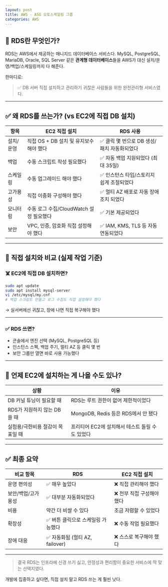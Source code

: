 ```yaml
---
layout: post
title: AWS - ASG 오토스케일링 그룹
categories: AWS
---
```



## 🧩 RDS란 무엇인가?

RDS는 AWS에서 제공하는 매니지드 데이터베이스 서비스다.
MySQL, PostgreSQL, MariaDB, Oracle, SQL Server 같은 **관계형 데이터베이스**들을 AWS가 대신 설치/운영/백업/스케일링까지 다 해준다.

한마디로:

> ✅ DB 서버 직접 설치하고 관리하기 귀찮은 사람들을 위한 완전관리형 서비스였다.

---

## ✅ 왜 RDS를 쓰는가? (vs EC2에 직접 DB 설치)

| 항목    | EC2 직접 설치                   | RDS 사용                     |
| ----- | --------------------------- | -------------------------- |
| 설치/운영 | 직접 OS + DB 설치 및 유지보수 해야 했다  | ✅ 클릭 몇 번으로 DB 생성/패치 자동화되었다 |
| 백업    | 수동 스크립트 작성 필요했다             | ✅ 자동 백업 지원되었다 (최대 35일)     |
| 스케일링  | 수동 업그레이드 해야 했다              | ✅ 인스턴스 타입/스토리지 쉽게 조절되었다    |
| 고가용성  | 직접 이중화 구성해야 했다              | ✅ 멀티 AZ 배포로 자동 장애조치 되었다    |
| 모니터링  | 수동 로그 수집/CloudWatch 설정 필요했다 | ✅ 기본 제공되었다                 |
| 보안    | VPC, 인증, 암호화 직접 설정해야 했다     | ✅ IAM, KMS, TLS 등 자동 연동되었다 |

---

## 📌 직접 설치와 비교 (실제 작업 기준)

### ☠️ EC2에 직접 DB 설치하면?

```bash
sudo apt update
sudo apt install mysql-server
vi /etc/mysql/my.cnf
# 백업 스크립트 만들고 로그 수집도 직접 설정해야 했다
```

→ 실서버에선 귀찮고, 장애 나면 직접 복구해야 했다

---

### ✅ RDS 쓰면?

* 콘솔에서 엔진 선택 (MySQL, PostgreSQL 등)
* 인스턴스 스펙, 백업 주기, 멀티 AZ 등 클릭 몇 번
* 보안 그룹만 열면 바로 사용 가능했다

---

## 🔄 언제 EC2에 설치하는 게 나을 수도 있나?

| 상황                  | 이유                           |
| ------------------- | ---------------------------- |
| DB 커널 튜닝이 필요할 때     | RDS는 루트 권한이 없어 제한적이었다        |
| RDS가 지원하지 않는 DB 쓸 때 | MongoDB, Redis 등은 RDS에서 안 됐다 |
| 실험용/극한비용 절감이 목표일 때  | 프리티어 EC2에 설치해서 테스트 돌릴 수도 있었다 |

---

## ✅ 최종 요약

| 비교 항목      | RDS                      | EC2 직접 설치       |
| ---------- | ------------------------ | --------------- |
| 운영 편의성     | ✅ 매우 높았다                 | ❌ 직접 관리해야 했다    |
| 보안/백업/고가용성 | ✅ 대부분 자동화되었다             | ❌ 전부 직접 구성해야 했다 |
| 비용         | 약간 더 비쌀 수 있다             | 조금 저렴할 수 있었다    |
| 확장성        | ✅ 버튼 클릭으로 스케일링 가능했다      | ❌ 수동 작업 필요했다    |
| 장애 대응      | ✅ 자동화됨 (멀티 AZ, failover) | ❌ 스스로 복구해야 했다   |

---

> 결국 RDS는 인프라에 신경 쓰기 싫고, 안정성과 편리함이 중요한 서비스에 딱 맞는 선택지였다.

개발에 집중하고 싶다면, 직접 설치 말고 RDS 쓰는 게 훨씬 낫다.
